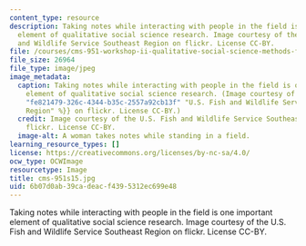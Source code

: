 ```yaml
---
content_type: resource
description: Taking notes while interacting with people in the field is one important
  element of qualitative social science research. Image courtesy of the U.S. Fish
  and Wildlife Service Southeast Region on flickr. License CC-BY.
file: /courses/cms-951-workshop-ii-qualitative-social-science-methods-for-media-studies-spring-2015/6b07d0ab39cadeacf4395312ec699e48_cms-951s15.jpg
file_size: 26964
file_type: image/jpeg
image_metadata:
  caption: Taking notes while interacting with people in the field is one important
    element of qualitative social science research. (Image courtesy of the {{% resource_link
    "fe821479-326c-4344-b35c-2557a92cb13f" "U.S. Fish and Wildlife Service Southeast
    Region" %}} on flickr. License CC-BY.)
  credit: Image courtesy of the U.S. Fish and Wildlife Service Southeast Region on
    flickr. License CC-BY.
  image-alt: A woman takes notes while standing in a field.
learning_resource_types: []
license: https://creativecommons.org/licenses/by-nc-sa/4.0/
ocw_type: OCWImage
resourcetype: Image
title: cms-951s15.jpg
uid: 6b07d0ab-39ca-deac-f439-5312ec699e48
---
```

Taking notes while interacting with people in the field is one important element of qualitative social science research. Image courtesy of the U.S. Fish and Wildlife Service Southeast Region on flickr. License CC-BY.